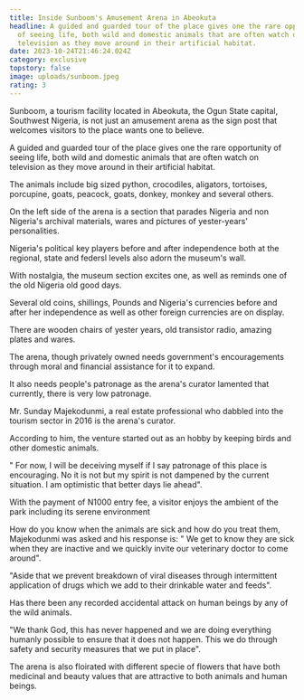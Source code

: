 ```yaml
---
title: Inside Sunboom's Amusement Arena in Abeokuta
headline: A guided and guarded tour of the place gives one the rare opportunity
  of seeing life, both wild and domestic animals that are often watch on
  television as they move around in their artificial habitat.
date: 2023-10-24T21:46:24.024Z
category: exclusive
topstory: false
image: uploads/sunboom.jpeg
rating: 3
---
```

Sunboom, a tourism facility located in Abeokuta, the Ogun State capital, Southwest Nigeria, is not just an amusement  arena as the sign post that welcomes visitors to the place wants one to believe.



A guided and guarded tour of the place gives one the rare opportunity of seeing life, both wild and domestic animals that are often watch on television as they move around in their artificial habitat.



The animals include big sized python, crocodiles, aligators, tortoises, porcupine, goats, peacock, goats, donkey, monkey  and several others.



On the left side of the arena is a section that parades Nigeria and non Nigeria's archival materials, wares and pictures of yester-years' personalities. 



Nigeria's political key players before and after independence both at the regional, state and federsl levels also adorn the museum's wall.



With nostalgia, the museum section excites one, as well as reminds one of the old Nigeria old good days.



Several old coins, shillings, Pounds and Nigeria's currencies before and after her independence as well as other foreign currencies are on display.



There are wooden chairs of yester years, old transistor radio, amazing plates and wares.



The arena, though privately owned needs government's encouragements through moral and financial assistance for it to expand.



 It also needs people's patronage as the arena's curator lamented that currently, there is very low patronage.



Mr. Sunday Majekodunmi, a real estate professional who dabbled into the tourism sector in 2016 is the arena's curator.



According to him, the venture started out as an hobby by keeping birds and other domestic animals.



" For now, I will be deceiving myself if I say patronage of this place is encouraging. No it is not but my spirit is not dampened by the current situation. I am optimistic that better days lie ahead". 



With the payment of N1000 entry fee, a visitor enjoys the ambient of the park including its serene environment



How do you know when the animals are sick and how do you treat them, Majekodunmi was asked and his response is: " We get to know they are sick when they are inactive and we quickly invite our veterinary doctor to come around".



"Aside that we prevent breakdown of  viral diseases through intermittent application of drugs which we add to their drinkable water and feeds".



Has there been any recorded accidental attack on human beings  by any of the wild animals. 



"We thank God,  this has never happened and we are doing everything humanly possible to ensure that it does not happen. This we do through safety and security measures that we put in place".

The arena is also floirated with different specie of flowers that have both medicinal and beauty values that are attractive to both animals and human beings.